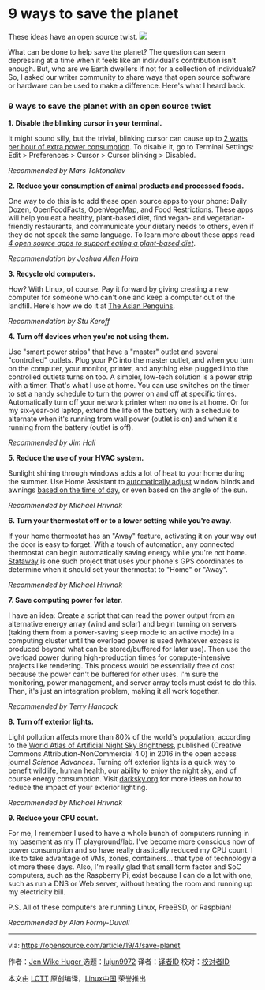 [#]: collector: (lujun9972)
[#]: translator: (MFGJT)
[#]: reviewer: ( )
[#]: publisher: ( )
[#]: url: ( )
[#]: subject: (9 ways to save the planet)
[#]: via: (https://opensource.com/article/19/4/save-planet)
[#]: author: (Jen Wike Huger  https://opensource.com/users/jen-wike/users/alanfdoss/users/jmpearce)

9 ways to save the planet
======
These ideas have an open source twist.
![][1]

What can be done to help save the planet? The question can seem depressing at a time when it feels like an individual's contribution isn't enough. But, who are we Earth dwellers if not for a collection of individuals? So, I asked our writer community to share ways that open source software or hardware can be used to make a difference. Here's what I heard back.

### 9 ways to save the planet with an open source twist

**1.** **Disable the blinking cursor in your terminal.**

It might sound silly, but the trivial, blinking cursor can cause up to [2 watts per hour of extra power consumption][2]. To disable it, go to Terminal Settings: Edit > Preferences > Cursor > Cursor blinking > Disabled.

_Recommended by Mars Toktonaliev_

**2\. Reduce your consumption of animal products and processed foods.**

One way to do this is to add these open source apps to your phone: Daily Dozen, OpenFoodFacts, OpenVegeMap, and Food Restrictions. These apps will help you eat a healthy, plant-based diet, find vegan- and vegetarian-friendly restaurants, and communicate your dietary needs to others, even if they do not speak the same language. To learn more about these apps read [_4 open source apps to support eating a plant-based diet_][3].

_Recommendation by Joshua Allen Holm_

**3\. Recycle old computers.**

How? With Linux, of course. Pay it forward by giving creating a new computer for someone who can't one and keep a computer out of the landfill. Here's how we do it at [The Asian Penguins][4].

_Recommendation by Stu Keroff_

**4\. Turn off devices when you're not using them.**

Use "smart power strips" that have a "master" outlet and several "controlled" outlets. Plug your PC into the master outlet, and when you turn on the computer, your monitor, printer, and anything else plugged into the controlled outlets turns on too. A simpler, low-tech solution is a power strip with a timer. That's what I use at home. You can use switches on the timer to set a handy schedule to turn the power on and off at specific times. Automatically turn off your network printer when no one is at home. Or for my six-year-old laptop, extend the life of the battery with a schedule to alternate when it's running from wall power (outlet is on) and when it's running from the battery (outlet is off).

_Recommended by Jim Hall_

**5\. Reduce the use of your HVAC system.**

Sunlight shining through windows adds a lot of heat to your home during the summer. Use Home Assistant to [automatically adjust][5] window blinds and awnings [based on the time of day][6], or even based on the angle of the sun.

_Recommended by Michael Hrivnak_

**6\. Turn your thermostat off or to a lower setting while you're away.**

If your home thermostat has an "Away" feature, activating it on your way out the door is easy to forget. With a touch of automation, any connected thermostat can begin automatically saving energy while you're not home. [Stataway][7] is one such project that uses your phone's GPS coordinates to determine when it should set your thermostat to "Home" or "Away".

_Recommended by Michael Hrivnak_

**7\. Save computing power for later.**

I have an idea: Create a script that can read the power output from an alternative energy array (wind and solar) and begin turning on servers (taking them from a power-saving sleep mode to an active mode) in a computing cluster until the overload power is used (whatever excess is produced beyond what can be stored/buffered for later use). Then use the overload power during high-production times for compute-intensive projects like rendering. This process would be essentially free of cost because the power can't be buffered for other uses. I'm sure the monitoring, power management, and server array tools must exist to do this. Then, it's just an integration problem, making it all work together.

_Recommended by Terry Hancock_

**8\. Turn off exterior lights.**

Light pollution affects more than 80% of the world's population, according to the [World Atlas of Artificial Night Sky Brightness][8], published (Creative Commons Attribution-NonCommercial 4.0) in 2016 in the open access journal _Science Advances_. Turning off exterior lights is a quick way to benefit wildlife, human health, our ability to enjoy the night sky, and of course energy consumption. Visit [darksky.org][9] for more ideas on how to reduce the impact of your exterior lighting.

_Recommended by Michael Hrivnak_

**9\. Reduce your CPU count.**

For me, I remember I used to have a whole bunch of computers running in my basement as my IT playground/lab. I've become more conscious now of power consumption and so have really drastically reduced my CPU count. I like to take advantage of VMs, zones, containers... that type of technology a lot more these days. Also, I'm really glad that small form factor and SoC computers, such as the Raspberry Pi, exist because I can do a lot with one, such as run a DNS or Web server, without heating the room and running up my electricity bill.

P.S. All of these computers are running Linux, FreeBSD, or Raspbian!

_Recommended by Alan Formy-Duvall_

--------------------------------------------------------------------------------

via: https://opensource.com/article/19/4/save-planet

作者：[Jen Wike Huger ][a]
选题：[lujun9972][b]
译者：[译者ID](https://github.com/译者ID)
校对：[校对者ID](https://github.com/校对者ID)

本文由 [LCTT](https://github.com/LCTT/TranslateProject) 原创编译，[Linux中国](https://linux.cn/) 荣誉推出

[a]: https://opensource.com/users/jen-wike/users/alanfdoss/users/jmpearce
[b]: https://github.com/lujun9972
[1]: https://opensource.com/sites/default/files/styles/image-full-size/public/lead-images/pixelated-world.png?itok=fHjM6m53
[2]: https://www.redhat.com/archives/fedora-devel-list/2009-January/msg02406.html
[3]: https://opensource.com/article/19/4/apps-plant-based-diets
[4]: https://opensource.com/article/19/2/asian-penguins-close-digital-divide
[5]: https://www.home-assistant.io/docs/automation/trigger/#sun-trigger
[6]: https://www.home-assistant.io/components/cover/
[7]: https://github.com/mhrivnak/stataway
[8]: http://advances.sciencemag.org/content/2/6/e1600377
[9]: http://darksky.org/
